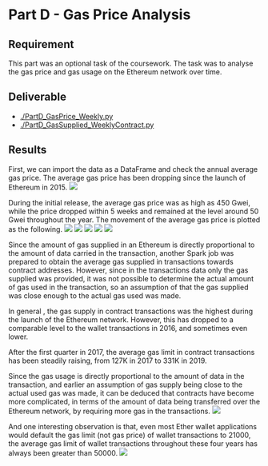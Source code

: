 # Part D - Gas Price Analysis
## Requirement
This part was an optional task of the coursework. The task was to analyse the gas price and gas usage on the Ethereum network over time.

## Deliverable
- [./PartD_GasPrice_Weekly.py](PartD_GasPrice_Weekly.py)
- [./PartD_GasSupplied_WeeklyContract.py](PartD_GasSupplied_WeeklyContract.py)

## Results
First, we can import the data as a DataFrame and check the annual average gas price. The average gas price has been dropping since the launch of Ethereum in 2015.
![](./gasprice_1.png)

During the initial release, the average gas price was as high as 450 Gwei, while the price dropped within 5 weeks and remained at the level around 50 Gwei throughout the year. The movement of the average gas price is plotted as the following.
![](./gasprice_2.png)
![](./gasprice_3.png)
![](./gasprice_4.png)
![](./gasprice_5.png)
![](./gasprice_6.png)

Since the amount of gas supplied in an Ethereum is directly proportional to the amount of data carried in the transaction, another Spark job was prepared to obtain the average gas supplied in transactions towards contract addresses. However, since in the transactions data only the gas supplied was provided, it was not possible to determine the actual amount of gas used in the transaction, so an assumption of that the gas supplied was close enough to the actual gas used was made.

In general , the gas supply in contract transactions was the highest during the launch of the Ethereum network. However, this has dropped to a comparable level to the wallet transactions in 2016, and sometimes even lower.

After the first quarter in 2017, the average gas limit in contract transactions has been steadily raising, from 127K in 2017 to 331K in 2019.

Since the gas usage is directly proportional to the amount of data in the transaction, and earlier an assumption of gas supply being close to the actual used gas was made, it can be deduced that contracts have become more complicated, in terms of the amount of data being transferred over the Ethereum network, by requiring more gas in the transactions.
![](./gasprice_7.png)

And one interesting observation is that, even most Ether wallet applications would default the gas limit (not gas price) of wallet transactions to 21000, the average gas limit of wallet transactions throughout these four years has always been greater than 50000. 
![](./gasprice_8.png)
